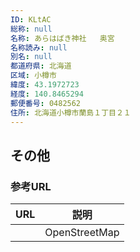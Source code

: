 ```yaml
---
ID: KLtAC
総称: null
名称: あらはばき神社   奥宮
名称読み: null
別名: null
都道府県: 北海道
区域: 小樽市
緯度: 43.1972723
経度: 140.8465294
郵便番号: 0482562
住所: 北海道小樽市蘭島１丁目２１
---
```


## その他

### 参考URL

| URL | 説明          |
| --- | ------------- |
|     | OpenStreetMap |
